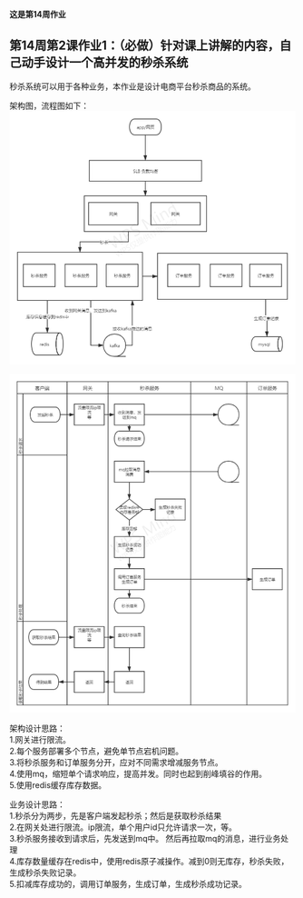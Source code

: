 **这是第14周作业**    

## 第14周第2课作业1：（必做）针对课上讲解的内容，自己动手设计一个高并发的秒杀系统
秒杀系统可以用于各种业务，本作业是设计电商平台秒杀商品的系统。    

架构图，流程图如下：  
![](./秒杀架构图.png)  

![](./秒杀流程图.png)
  
  
架构设计思路：  
1.网关进行限流。  
2.每个服务部署多个节点，避免单节点宕机问题。  
3.将秒杀服务和订单服务分开，应对不同需求增减服务节点。  
4.使用mq，缩短单个请求响应，提高并发。同时也起到削峰填谷的作用。  
5.使用redis缓存库存数据。  
  
业务设计思路：   
1.秒杀分为两步，先是客户端发起秒杀；然后是获取秒杀结果  
2.在网关处进行限流。ip限流，单个用户id只允许请求一次，等。    
3.秒杀服务接收到请求后，先发送到mq中。 然后再拉取mq的消息，进行业务处理   
4.库存数量缓存在redis中，使用redis原子减操作。减到0则无库存，秒杀失败，生成秒杀失败记录。  
5.扣减库存成功的，调用订单服务，生成订单，生成秒杀成功记录。  
